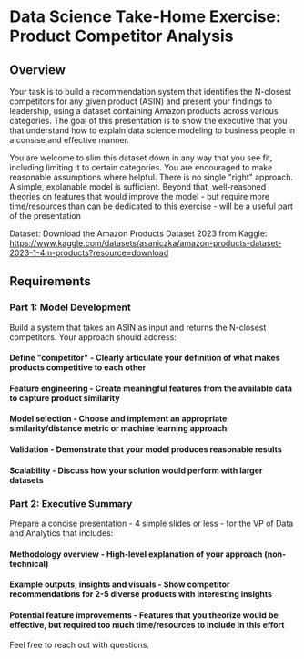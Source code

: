 # Data Science Take-Home Exercise: Product Competitor Analysis

## Overview
Your task is to build a recommendation system that identifies the N-closest competitors for any given product (ASIN) and present your findings to leadership, using a dataset containing Amazon products across various categories. The goal of this presentation is to show the executive that you that understand how to explain data science modeling to business people in a consise and effective manner.

You are welcome to slim this dataset down in any way that you see fit, including limiting it to certain categories. You are encouraged to make reasonable assumptions where helpful. There is no single "right" approach. A simple, explanable model is sufficient. Beyond that, well-reasoned theories on features that would improve the model - but require more time/resources than can be dedicated to this exercise - will be a useful part of the presentation

Dataset: 
Download the Amazon Products Dataset 2023 from Kaggle: https://www.kaggle.com/datasets/asaniczka/amazon-products-dataset-2023-1-4m-products?resource=download

## Requirements
### Part 1: Model Development
Build a system that takes an ASIN as input and returns the N-closest competitors. Your approach should address:

#### Define "competitor" - Clearly articulate your definition of what makes products competitive to each other
#### Feature engineering - Create meaningful features from the available data to capture product similarity
#### Model selection - Choose and implement an appropriate similarity/distance metric or machine learning approach
#### Validation - Demonstrate that your model produces reasonable results
#### Scalability - Discuss how your solution would perform with larger datasets

### Part 2: Executive Summary
Prepare a concise presentation - 4 simple slides or less - for the VP of Data and Analytics that includes:

#### Methodology overview - High-level explanation of your approach (non-technical)
#### Example outputs, insights and visuals - Show competitor recommendations for 2-5 diverse products with interesting insights
#### Potential feature improvements - Features that you theorize would be effective, but required too much time/resources to include in this effort

Feel free to reach out with questions.
